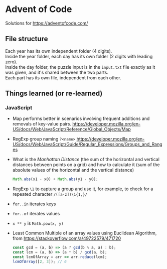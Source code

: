 # Advent of Code

Solutions for https://adventofcode.com/

## File structure

Each year has its own independent folder (4 digits).  
Inside the year folder, each day has its own folder (2 digits with leading zero).  
Inside the day folder, the puzzle input is in the `input.txt` file exactly as it was given, and it's shared between the two parts.  
Each part has its own file, independent from each other.

## Things learned (or re-learned)

### JavaScript

- Map performs better in scenarios involving frequent additions and removals of key-value pairs. https://developer.mozilla.org/en-US/docs/Web/JavaScript/Reference/Global_Objects/Map

- RegExp group naming `?<name>` https://developer.mozilla.org/en-US/docs/Web/JavaScript/Guide/Regular_Expressions/Groups_and_Ranges

- What is the _Manhattan Distance_ (the sum of the horizontal and vertical distances between points on a grid) and how to calculate it (sum of the absolute values of the horizontal and the vertical distance)

  ```js
  Math.abs(x1 - x0) + Math.abs(y1 - y0);
  ```

- RegExp `\1` to capture a group and use it, for example, to check for a repeated character `/([a-z])\1{1,}/`

- `for..in` iterates keys

- `for..of` iterates values

- `x ** y` is `Math.pow(x, y)`

- Least Common Multiple of an array values using Euclidean Algorithm, from https://stackoverflow.com/a/49722579/471720
  ```js
  const gcd = (a, b) => (a ? gcd(b % a, a) : b);
  const lcm = (a, b) => (a * b) / gcd(a, b);
  const lcmOfArray = arr => arr.reduce(lcm);
  lcmOfArray([2, 3]); // 6
  ```
